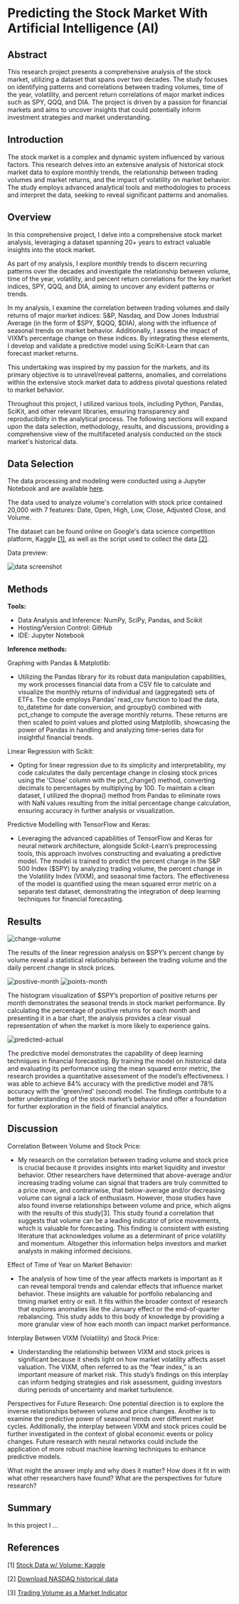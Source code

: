 # Predicting the Stock Market With Artificial Intelligence (AI)

## Abstract
This research project presents a comprehensive analysis of the stock market, utilizing a dataset that spans over two decades. The study focuses on identifying patterns and correlations between trading volumes, time of the year, volatility, and percent return correlations of major market indices such as SPY, QQQ, and DIA. The project is driven by a passion for financial markets and aims to uncover insights that could potentially inform investment strategies and market understanding.

## Introduction
The stock market is a complex and dynamic system influenced by various factors. This research delves into an extensive analysis of historical stock market data to explore monthly trends, the relationship between trading volumes and market returns, and the impact of volatility on market behavior. The study employs advanced analytical tools and methodologies to process and interpret the data, seeking to reveal significant patterns and anomalies.

## Overview
In this comprehensive project, I delve into a comprehensive stock market analysis, leveraging a dataset spanning 20+ years to extract valuable insights into the stock market.

As part of my analysis, I explore monthly trends to discern recurring patterns over the decades and investigate the relationship between volume, time of the year, volatility, and percent return correlations for the key market indices, SPY, QQQ, and DIA, aiming to uncover any evident patterns or trends.

In my analysis, I examine the correlation between trading volumes and daily returns of major market indices: S&P, Nasdaq, and Dow Jones Industrial Average (in the form of $SPY, $QQQ, $DIA), along with the influence of seasonal trends on market behavior. Additionally, I assess the impact of VIXM’s percentage change on these indices. By integrating these elements, I develop and validate a predictive model using SciKit-Learn that can forecast market returns.

This undertaking was inspired by my passion for the markets, and its primary objective is to unravel/reveal patterns, anomalies, and correlations within the extensive stock market data to address pivotal questions related to market behavior.

Throughout this project, I utilized various tools, including Python, Pandas, SciKit, and other relevant libraries, ensuring transparency and reproducibility in the analytical process. The following sections will expand upon the data selection, methodology, results, and discussions, providing a comprehensive view of the multifaceted analysis conducted on the stock market's historical data.

## Data Selection

The data processing and modeling were conducted using a Jupyter Notebook and are available [here](./Code/Stock-Data-Modeling_Notebook.ipynb).

The data used to analyze volume's correlation with stock price contained 20,000 with 7 features: Date, Open, High, Low, Close, Adjusted Close, and Volume.

The dataset can be found online on Google's data science competition platform, Kaggle [[1]](https://www.kaggle.com/datasets/jacksoncrow/stock-market-dataset), as well as the script used to collect the data [[2]](https://www.kaggle.com/code/jacksoncrow/download-nasdaq-historical-data/notebook).

Data preview:

![data screenshot](./Graphs%20&%20Images/stock-data.png)


## Methods
**Tools:**
- Data Analysis and Inference: NumPy, SciPy, Pandas, and Scikit
- Hosting/Version Control: GitHub
- IDE: Jupyter Notebook

**Inference methods:**

Graphing with Pandas & Matplotlib:
- Utilizing the Pandas library for its robust data manipulation capabilities, my work processes financial data from a CSV file to calculate and visualize the monthly returns of individual and (aggregated) sets of ETFs. The code employs Pandas’ read_csv function to load the data, to_datetime for date conversion, and groupby() combined with pct_change to compute the average monthly returns. These returns are then scaled to point values and plotted using Matplotlib, showcasing the power of Pandas in handling and analyzing time-series data for insightful financial trends.

Linear Regression with Scikit:
  - Opting for linear regression due to its simplicity and interpretability, my code calculates the daily percentage change in closing stock prices using the 'Close' column with the pct_change() method, converting decimals to percentages by multiplying by 100. To maintain a clean dataset, I utilized the dropna() method from Pandas to eliminate rows with NaN values resulting from the initial percentage change calculation, ensuring accuracy in further analysis or visualization.

Predictive Modelling with TensorFlow and Keras:
- Leveraging the advanced capabilities of TensorFlow and Keras for neural network architecture, alongside Scikit-Learn’s preprocessing tools, this approach involves constructing and evaluating a predictive model. The model is trained to predict the percent change in the S&P 500 Index ($SPY) by analyzing trading volume, the percent change in the Volatility Index (VIXM), and seasonal time factors. The effectiveness of the model is quantified using the mean squared error metric on a separate test dataset, demonstrating the integration of deep learning techniques for financial forecasting.


## Results
![change-volume](./Graphs%20&%20Images/pctchange-volume.png)

 The results of the linear regression analysis on $SPY’s percent change by volume reveal a statistical relationship between the trading volume and the daily percent change in stock prices.

![positive-month](./Graphs%20&%20Images/pctpositive-month.png)
![points-month](./Graphs%20&%20Images/points-month.png)

The histogram visualization of $SPY’s proportion of positive returns per month demonstrates the seasonal trends in stock market performance. By calculating the percentage of positive returns for each month and presenting it in a bar chart, the analysis provides a clear visual representation of when the market is more likely to experience gains.

![predicted-actual](./Graphs%20&%20Images/predicted-actual.png)

The predictive model demonstrates the capability of deep learning techniques in financial forecasting. By training the model on historical data and evaluating its performance using the mean squared error metric, the research provides a quantitative assessment of the model’s effectiveness. I was able to achieve 84% accuracy with the predictive model and 78% accuracy with the 'green/red' (second) model. The findings contribute to a better understanding of the stock market’s behavior and offer a foundation for further exploration in the field of financial analytics.

## Discussion
Correlation Between Volume and Stock Price: 
- My research on the correlation between trading volume and stock price is crucial because it provides insights into market liquidity and investor behavior. Other researchers have determined that above-average and/or increasing trading volume can signal that traders are truly committed to a price move, and contrariwise, that below-average and/or decreasing volume can signal a lack of enthusiasm. However, those studies have also found inverse relationships between volume and price, which aligns with the results of this study[3]. This study found a correlation that suggests that volume can be a leading indicator of price movements, which is valuable for forecasting. This finding is consistent with existing literature that acknowledges volume as a determinant of price volatility and momentum. Altogether this information helps investors and market analysts in making informed decisions.

Effect of Time of Year on Market Behavior:
- The analysis of how time of the year affects markets is important as it can reveal temporal trends and calendar effects that influence market behavior. These insights are valuable for portfolio rebalancing and timing market entry or exit. It fits within the broader context of research that explores anomalies like the January effect or the end-of-quarter rebalancing. This study adds to this body of knowledge by providing a more granular view of how each month can impact market performance.

Interplay Between VIXM (Volatility) and Stock Price:
- Understanding the relationship between VIXM and stock prices is significant because it sheds light on how market volatility affects asset valuation. The VIXM, often referred to as the “fear index,” is an important measure of market risk. This study’s findings on this interplay can inform hedging strategies and risk assessment, guiding investors during periods of uncertainty and market turbulence.

Perspectives for Future Research: One potential direction is to explore the inverse relationships between volume and price changes. Another is to examine the predictive power of seasonal trends over different market cycles. Additionally, the interplay between VIXM and stock prices could be further investigated in the context of global economic events or policy changes. Future research with neural networks could include the application of more robust machine learning techniques to enhance predictive models.

What might the answer imply and why does it matter? How does it fit in with what other researchers have found? What are the perspectives for future research?	


## Summary
In this project I ...

## References
[1] [Stock Data w/ Volume: Kaggle](https://www.kaggle.com/datasets/jacksoncrow/stock-market-dataset)

[2] [Download NASDAQ historical data](https://www.kaggle.com/code/jacksoncrow/download-nasdaq-historical-data/notebook)

[3] [Trading Volume as a Market Indicator](https://www.schwab.com/learn/story/trading-volume-as-market-indicator#:~:text=An%20uptrend%20paired%20with%20increasing,buying%20and%20even%20higher%20prices)
